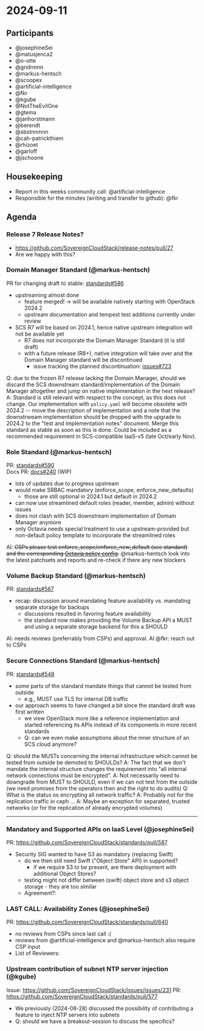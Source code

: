 # 2024-09-11

## Participants

- @josephineSei
- @matusjenca2
- @o-otte
- @gndrmnn
- @markus-hentsch
- @scoopex
- @artificial-intelligence
- @fkr
- @kgube
- @NotTheEvilOne
- @gtema
- @janhorstmann
- @berendt
- @sbstnnmnn
- @cah-patrickthiem
- @rhizoet
- @garloff
- @jschoone

## Housekeeping

- Report in this weeks community call: @artificial-intelligence
- Responsible for the minutes (writing and transfer to github): @fkr

## Agenda

### Release 7 Release Notes?

- https://github.com/SovereignCloudStack/release-notes/pull/27
- Are we happy with this?


### Domain Manager Standard (@markus-hentsch)

PR for changing draft to stable: [standards#586](https://github.com/SovereignCloudStack/standards/pull/586)

- upstreaming almost done
    - feature merged! -> will be available natively starting with OpenStack 2024.2
    - upstream documentation and tempest test additions currently under review
- SCS R7 will be based on 2024.1, hence native upstream integration will not be available yet
    - R7 does not incorporate the Domain Manager Standard (it is still draft)
    - with a future release (R8+), native integration will take over and the Domain Manager standard will be discontinued
        - issue tracking the planned discontinuation: [issues#723](https://github.com/SovereignCloudStack/standards/issues/723)

Q: due to the frozen R7 release lacking the Domain Manager, should we discard the SCS downstream standard/implementation of the Domain Manager altogether and jump on native implementation in the next release?
A: Standard is still relevant with respect to the concept, as this does not change. Our implementation with `policy.yaml` will become obsolete with 2024.2 -- move the description of implementation and a note that the downstrweam implementation should be dropped with the upgrade to 2024.2 to the "test and implementation notes" document. Merge this standard as stable as soon as this is done. Could be included as a recommended requirement in SCS-compatible IaaS-v5 (late Oct/early Nov). 

### Role Standard (@markus-hentsch)

PR: [standards#590](https://github.com/SovereignCloudStack/standards/pull/590)  
Docs PR: [docs#240](https://github.com/SovereignCloudStack/docs/pull/240) (WIP)

- lots of updates due to progress upstream
- would make SRBAC mandatory (enforce_scope, enforce_new_defaults)
    - those are still optional in 2024.1 but default in 2024.2
- can now use streamlined default roles (reader, member, admin) without issues
- does not clash with SCS downstream implementation of Domain Manager anymore
- only Octavia needs special treatment to use a upstream-provided but non-default policy template to incorporate the streamlined roles

AI: ~~CSPs please test enforce_scope/enforce_new_default (see standard) and the corresponding [Octavia policy config](https://github.com/openstack/octavia/blob/master/etc/policy/keystone_default_roles_scoped-policy.yaml).~~
@markus-hentsch look into the latest patchsets and reports and re-check if there any new blockers

### Volume Backup Standard (@markus-hentsch)

PR: [standards#567](https://github.com/SovereignCloudStack/standards/pull/567)

- recap: discussion around mandating feature availability vs. mandating separate storage for backups
    - discussions resulted in favoring feature availability
    - the standard now makes providing the Volume Backup API a MUST and using a separate storage backend for this a SHOULD

AI: needs reviews (preferrably from CSPs) and approval.
AI @fkr: reach out to CSPs

### Secure Connections Standard (@markus-hentsch)

PR: [standards#548](https://github.com/SovereignCloudStack/standards/pull/548)

- some parts of the standard mandate things that cannot be tested from outside
    - e.g., MUST use TLS for internal DB traffic
- our approach seems to have changed a bit since the standard draft was first written
    - we view OpenStack more like a reference implementation and started referencing its APIs instead of its components in more recent standards
    - Q: can we even make assumptions about the inner structure of an SCS cloud anymore?

Q: should the MUSTs concerning the internal infrastructure which cannot be tested from outside be demoted to SHOULDs?
A: The fact that we don't mandate the internal structure changes the requirement into "all internal network connections must be encrypted".
A: Not necessarily need to downgrade from MUST to SHOULD, even if we can not test from the outside (we need promises from the operators then and the right to do audits)
Q: What is the status os encrypting all network traffic?
A: Probably not for the replication traffic in ceph ...
A: Maybe an exception for separated, trusted networks (or for the replication of already encrypted volumes)

---

### Mandatory and Supported APIs on IaaS Level (@josephineSei)

PR: https://github.com/SovereignCloudStack/standards/pull/587

- Security SIG wanted to have S3 as mandatory (replacing Swift)
    - do we then still need Swift ("Object Store" API) in supported?
        - if we require S3 to be present, are there deployment with additional Object Stores?
    - testing might not differ between (swift) object store and s3 object storage - they are too similar
    - Agreement?:

### LAST CALL: Availability Zones (@josephineSei)

PR: https://github.com/SovereignCloudStack/standards/pull/640

- no reviews from CSPs since last call :(
- reviews from @artificial-intelligence and @markus-hentsch also require CSP input
- List of Reviewers: 

### Upstream contribution of subnet NTP server injection (@kgube)

Issue: https://github.com/SovereignCloudStack/issues/issues/231
PR: https://github.com/SovereignCloudStack/standards/pull/577

- We previously (2024-08-28) discussed the possibility of contributing a feature to inject NTP servers into subnets
- Q: should we have a breakout-session to discuss the specifics?
